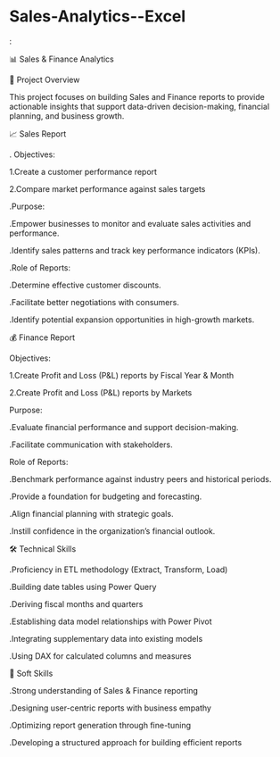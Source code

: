 # Sales-Analytics--Excel
:

📊 Sales & Finance Analytics

🔹 Project Overview

This project focuses on building Sales and Finance reports to provide actionable insights that support data-driven decision-making, financial planning, and business growth.

📈 Sales Report

. Objectives:

1.Create a customer performance report

2.Compare market performance against sales targets

.Purpose:

.Empower businesses to monitor and evaluate sales activities and performance.

.Identify sales patterns and track key performance indicators (KPIs).

.Role of Reports:

.Determine effective customer discounts.

.Facilitate better negotiations with consumers.

.Identify potential expansion opportunities in high-growth markets.

💰 Finance Report

Objectives:

1.Create Profit and Loss (P&L) reports by Fiscal Year & Month

2.Create Profit and Loss (P&L) reports by Markets

Purpose:

.Evaluate financial performance and support decision-making.

.Facilitate communication with stakeholders.

Role of Reports:

.Benchmark performance against industry peers and historical periods.

.Provide a foundation for budgeting and forecasting.

.Align financial planning with strategic goals.

.Instill confidence in the organization’s financial outlook.

🛠️ Technical Skills

.Proficiency in ETL methodology (Extract, Transform, Load)

.Building date tables using Power Query

.Deriving fiscal months and quarters

.Establishing data model relationships with Power Pivot

.Integrating supplementary data into existing models

.Using DAX for calculated columns and measures

🤝 Soft Skills

.Strong understanding of Sales & Finance reporting

.Designing user-centric reports with business empathy

.Optimizing report generation through fine-tuning

.Developing a structured approach for building efficient reports
